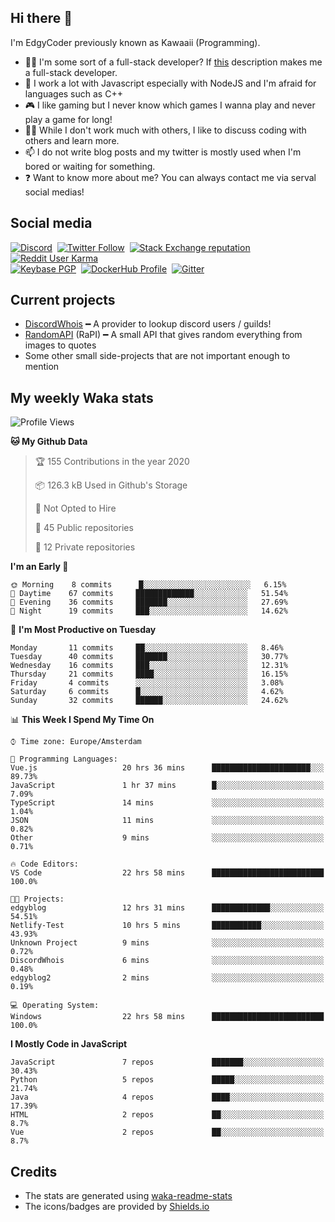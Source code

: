 ## Hi there 👋
I'm EdgyCoder previously known as Kawaaii (Programming).  
- 👨‍💻 I'm some sort of a full-stack developer? If [this](https://www.w3schools.com/whatis/whatis_fullstack.asp) description makes me a full-stack developer.
- 🌱 I work a lot with Javascript especially with NodeJS and I'm afraid for languages such as C++
- 🎮 I like gaming but I never know which games I wanna play and never play a game for long!
- 👯‍♀️ While I don't work much with others, I like to discuss coding with others and learn more.
- 📫 I do not write blog posts and my twitter is mostly used when I'm bored or waiting for something.
- ❓ Want to know more about me? You can always contact me via serval social medias!

## Social media
[![Discord](https://img.shields.io/discord/661411850856038431?label=Discord%20Guild&style=for-the-badge&logo=discord&logoColor=ffffff)](https://discord.gg/44yKPxm)
‎‎ [![Twitter Follow](https://img.shields.io/twitter/follow/edgycoder?color=%231DA1F2&label=Twitter&style=for-the-badge&logo=twitter&logoColor=ffffff)](https://twitter.com/EdgyCoder)
‎‎ [![Stack Exchange reputation](https://img.shields.io/stackexchange/stackoverflow/r/12418331?color=%23F48024&label=Stack%20overflow&style=for-the-badge&logo=stackoverflow&logoColor=ffffff)](https://stackoverflow.com/users/12418331/kawaaii)
‎‎ [![Reddit User Karma](https://img.shields.io/reddit/user-karma/combined/Kawaaii-Programming?label=Reddit&style=for-the-badge&logo=reddit&logoColor=ffffff)](https://www.reddit.com/user/Kawaaii-Programming)  
‎‎ [![Keybase PGP](https://img.shields.io/keybase/pgp/kawaaii?label=Keybase&logo=keybase&logoColor=ffffff&style=for-the-badge)](https://keybase.io/kawaaii)
‎‎ [![DockerHub Profile](https://img.shields.io/badge/DockerHub-kawaaii-informational?style=for-the-badge&logo=docker&logoColor=ffffff)](https://hub.docker.com/u/kawaaii)
‎‎ [![Gitter](https://img.shields.io/gitter/room/edgy-irrelevant/community?label=edgy-irrelevant&logo=gitter&logoColor=ffffff&style=for-the-badge)](https://gitter.im/edgy-irrelevant/community)

## Current projects
- [DiscordWhois](https://discordwhois.xyz) ━ A provider to lookup discord users / guilds!
- [RandomAPI](https://random.rest) (RaPI) ━ A small API that gives random everything from images to quotes
- Some other small side-projects that are not important enough to mention

## My weekly Waka stats
<!--START_SECTION:waka-->
![Profile Views](http://img.shields.io/badge/Profile%20Views-391-blue)

**🐱 My Github Data** 

> 🏆 155 Contributions in the year 2020
 > 
> 📦 126.3 kB Used in Github's Storage 
 > 
> 🚫 Not Opted to Hire
 > 
> 📜 45 Public repositories
 > 
> 🔑 12 Private repositories 

**I'm an Early 🐤** 

```text
🌞 Morning    8 commits      █░░░░░░░░░░░░░░░░░░░░░░░░   6.15% 
🌆 Daytime    67 commits     █████████████░░░░░░░░░░░░   51.54% 
🌃 Evening    36 commits     ███████░░░░░░░░░░░░░░░░░░   27.69% 
🌙 Night      19 commits     ███░░░░░░░░░░░░░░░░░░░░░░   14.62%

```
📅 **I'm Most Productive on Tuesday** 

```text
Monday       11 commits     ██░░░░░░░░░░░░░░░░░░░░░░░   8.46% 
Tuesday      40 commits     ███████░░░░░░░░░░░░░░░░░░   30.77% 
Wednesday    16 commits     ███░░░░░░░░░░░░░░░░░░░░░░   12.31% 
Thursday     21 commits     ████░░░░░░░░░░░░░░░░░░░░░   16.15% 
Friday       4 commits      ░░░░░░░░░░░░░░░░░░░░░░░░░   3.08% 
Saturday     6 commits      █░░░░░░░░░░░░░░░░░░░░░░░░   4.62% 
Sunday       32 commits     ██████░░░░░░░░░░░░░░░░░░░   24.62%

```


📊 **This Week I Spend My Time On** 

```text
⌚︎ Time zone: Europe/Amsterdam

💬 Programming Languages: 
Vue.js                   20 hrs 36 mins      ██████████████████████░░░   89.73% 
JavaScript               1 hr 37 mins        █░░░░░░░░░░░░░░░░░░░░░░░░   7.09% 
TypeScript               14 mins             ░░░░░░░░░░░░░░░░░░░░░░░░░   1.04% 
JSON                     11 mins             ░░░░░░░░░░░░░░░░░░░░░░░░░   0.82% 
Other                    9 mins              ░░░░░░░░░░░░░░░░░░░░░░░░░   0.71%

🔥 Code Editors: 
VS Code                  22 hrs 58 mins      █████████████████████████   100.0%

🐱‍💻 Projects: 
edgyblog                 12 hrs 31 mins      █████████████░░░░░░░░░░░░   54.51% 
Netlify-Test             10 hrs 5 mins       ███████████░░░░░░░░░░░░░░   43.93% 
Unknown Project          9 mins              ░░░░░░░░░░░░░░░░░░░░░░░░░   0.72% 
DiscordWhois             6 mins              ░░░░░░░░░░░░░░░░░░░░░░░░░   0.48% 
edgyblog2                2 mins              ░░░░░░░░░░░░░░░░░░░░░░░░░   0.19%

💻 Operating System: 
Windows                  22 hrs 58 mins      █████████████████████████   100.0%

```

**I Mostly Code in JavaScript** 

```text
JavaScript               7 repos             ███████░░░░░░░░░░░░░░░░░░   30.43% 
Python                   5 repos             █████░░░░░░░░░░░░░░░░░░░░   21.74% 
Java                     4 repos             ████░░░░░░░░░░░░░░░░░░░░░   17.39% 
HTML                     2 repos             ██░░░░░░░░░░░░░░░░░░░░░░░   8.7% 
Vue                      2 repos             ██░░░░░░░░░░░░░░░░░░░░░░░   8.7%

```



<!--END_SECTION:waka-->

## Credits
- The stats are generated using [waka-readme-stats](https://github.com/anmol098/waka-readme-stats)
- The icons/badges are provided by [Shields.io](https://shields.io/)
